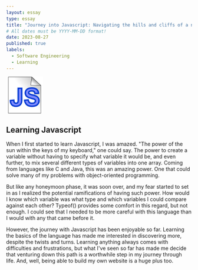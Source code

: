 ```yaml
---
layout: essay
type: essay
title: "Journey into Javascript: Navigating the hills and cliffs of a new language"
# All dates must be YYYY-MM-DD format!
date: 2023-08-27
published: true
labels:
  - Software Engineering
  - Learning
---
```


<img width="100px" class="rounded float-start pe-4" src="../img/javascript.png">

## Learning Javascript
When I first started to learn Javascript, I was amazed. "The power of the sun within the keys of my keyboard," one could say. The power to create a variable without having to specify what variable it would be, and even further, to mix several different types of variables into one array. Coming from languages like C and Java, this was an amazing power. One that could solve many of my problems with object-oriented programming.

But like any honeymoon phase, it was soon over, and my fear started to set in as I realized the potential ramifications of having such power. How would I know which variable was what type and which variables I could compare against each other? Typeof() provides some comfort in this regard, but not enough. I could see that I needed to be more careful with this language than I would with any that came before it. 

However, the journey with Javascript has been enjoyable so far. Learning the basics of the language has made me interested in discovering more, despite the twists and turns. Learning anything always comes with difficulties and frustrations, but what I've seen so far has made me decide that venturing down this path is a worthwhile step in my journey through life. And, well, being able to build my own website is a huge plus too. 
